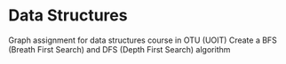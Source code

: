 # **Data Structures**

Graph assignment for data structures course in OTU (UOIT)
Create a BFS (Breath First Search) and DFS (Depth First Search) algorithm
